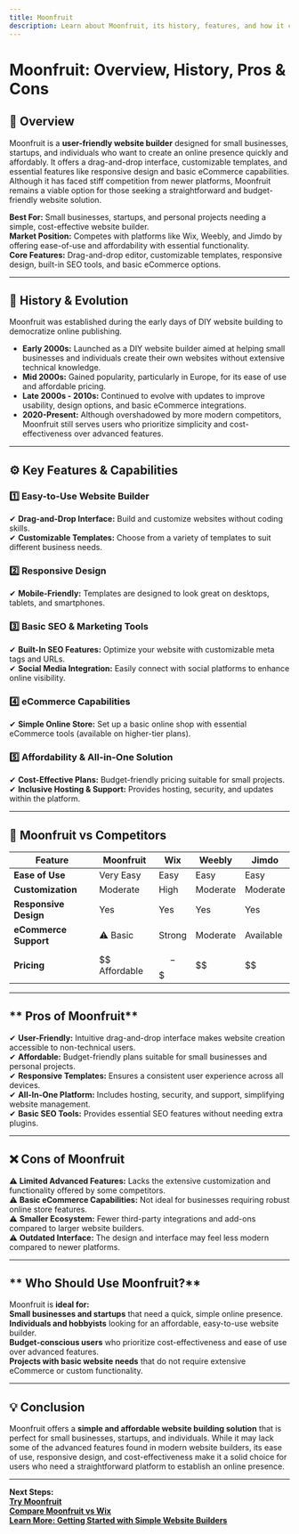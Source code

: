```yaml
---
title: Moonfruit
description: Learn about Moonfruit, its history, features, and how it compares to other website builders.
---
```


# **Moonfruit: Overview, History, Pros & Cons**

## **📌 Overview**  
Moonfruit is a **user-friendly website builder** designed for small businesses, startups, and individuals who want to create an online presence quickly and affordably. It offers a drag-and-drop interface, customizable templates, and essential features like responsive design and basic eCommerce capabilities. Although it has faced stiff competition from newer platforms, Moonfruit remains a viable option for those seeking a straightforward and budget-friendly website solution.

 **Best For:** Small businesses, startups, and personal projects needing a simple, cost-effective website builder.  
 **Market Position:** Competes with platforms like Wix, Weebly, and Jimdo by offering ease-of-use and affordability with essential functionality.  
 **Core Features:** Drag-and-drop editor, customizable templates, responsive design, built-in SEO tools, and basic eCommerce options.

---

## **📜 History & Evolution**  
Moonfruit was established during the early days of DIY website building to democratize online publishing.

- **Early 2000s:** Launched as a DIY website builder aimed at helping small businesses and individuals create their own websites without extensive technical knowledge.
- **Mid 2000s:** Gained popularity, particularly in Europe, for its ease of use and affordable pricing.
- **Late 2000s - 2010s:** Continued to evolve with updates to improve usability, design options, and basic eCommerce integrations.
- **2020-Present:** Although overshadowed by more modern competitors, Moonfruit still serves users who prioritize simplicity and cost-effectiveness over advanced features.

---

## **⚙️ Key Features & Capabilities**

### **1️⃣ Easy-to-Use Website Builder**
✔ **Drag-and-Drop Interface:** Build and customize websites without coding skills.  
✔ **Customizable Templates:** Choose from a variety of templates to suit different business needs.

### **2️⃣ Responsive Design**
✔ **Mobile-Friendly:** Templates are designed to look great on desktops, tablets, and smartphones.

### **3️⃣ Basic SEO & Marketing Tools**
✔ **Built-In SEO Features:** Optimize your website with customizable meta tags and URLs.  
✔ **Social Media Integration:** Easily connect with social platforms to enhance online visibility.

### **4️⃣ eCommerce Capabilities**
✔ **Simple Online Store:** Set up a basic online shop with essential eCommerce tools (available on higher-tier plans).

### **5️⃣ Affordability & All-in-One Solution**
✔ **Cost-Effective Plans:** Budget-friendly pricing suitable for small projects.  
✔ **Inclusive Hosting & Support:** Provides hosting, security, and updates within the platform.

---

## **🔄 Moonfruit vs Competitors**

| Feature                   | Moonfruit      | Wix             | Weebly           | Jimdo            |
|---------------------------|----------------|-----------------|------------------|------------------|
| **Ease of Use**           |  Very Easy   |  Easy         |  Easy          |  Easy          |
| **Customization**         |  Moderate    |  High         |  Moderate      |  Moderate      |
| **Responsive Design**     |  Yes         |  Yes          |  Yes           |  Yes           |
| **eCommerce Support**     | ⚠ Basic       |  Strong       |  Moderate      |  Available     |
| **Pricing**               | $$ Affordable  | $$-$$$         | $$               | $$               |

---

## ** Pros of Moonfruit**  
✔ **User-Friendly:** Intuitive drag-and-drop interface makes website creation accessible to non-technical users.  
✔ **Affordable:** Budget-friendly plans suitable for small businesses and personal projects.  
✔ **Responsive Templates:** Ensures a consistent user experience across all devices.  
✔ **All-In-One Platform:** Includes hosting, security, and support, simplifying website management.  
✔ **Basic SEO Tools:** Provides essential SEO features without needing extra plugins.

---

## **❌ Cons of Moonfruit**  
⚠ **Limited Advanced Features:** Lacks the extensive customization and functionality offered by some competitors.  
⚠ **Basic eCommerce Capabilities:** Not ideal for businesses requiring robust online store features.  
⚠ **Smaller Ecosystem:** Fewer third-party integrations and add-ons compared to larger website builders.  
⚠ **Outdated Interface:** The design and interface may feel less modern compared to newer platforms.

---

## ** Who Should Use Moonfruit?**  
Moonfruit is **ideal for:**  
 **Small businesses and startups** that need a quick, simple online presence.  
 **Individuals and hobbyists** looking for an affordable, easy-to-use website builder.  
 **Budget-conscious users** who prioritize cost-effectiveness and ease of use over advanced features.  
 **Projects with basic website needs** that do not require extensive eCommerce or custom functionality.

---

## **💡 Conclusion**  
Moonfruit offers a **simple and affordable website building solution** that is perfect for small businesses, startups, and individuals. While it may lack some of the advanced features found in modern website builders, its ease of use, responsive design, and cost-effectiveness make it a solid choice for users who need a straightforward platform to establish an online presence.

---

 **Next Steps:**  
 **[Try Moonfruit](https://www.moonfruit.com/)**  
 **[Compare Moonfruit vs Wix](#)**  
 **[Learn More: Getting Started with Simple Website Builders](#)**
